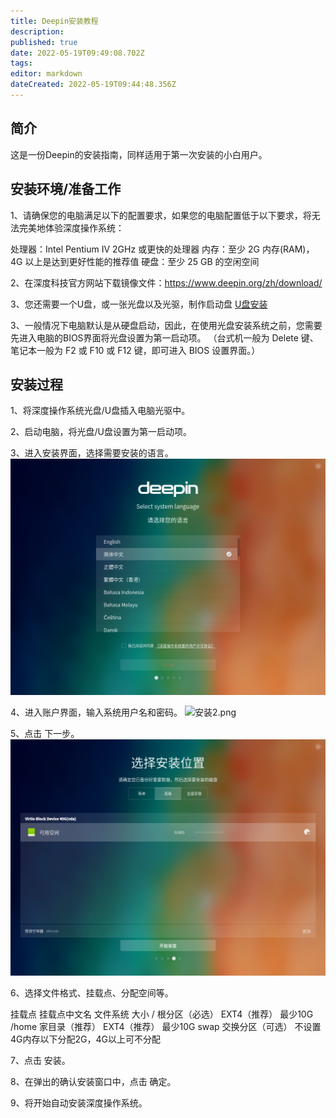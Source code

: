 ```yaml
---
title: Deepin安装教程
description: 
published: true
date: 2022-05-19T09:49:08.702Z
tags: 
editor: markdown
dateCreated: 2022-05-19T09:44:48.356Z
---
```


## 简介

这是一份Deepin的安装指南，同样适用于第一次安装的小白用户。

## 安装环境/准备工作

1、请确保您的电脑满足以下的配置要求，如果您的电脑配置低于以下要求，将无法完美地体验深度操作系统：

 处理器：Intel Pentium IV 2GHz 或更快的处理器
 内存：至少 2G 内存(RAM)，4G 以上是达到更好性能的推荐值
 硬盘：至少 25 GB 的空闲空间

2、在深度科技官方网站下载镜像文件：https://www.deepin.org/zh/download/

3、您还需要一个U盘，或一张光盘以及光驱，制作启动盘 [U盘安装](/zh/快速开始/安装指南/U盘安装)


3、一般情况下电脑默认是从硬盘启动，因此，在使用光盘安装系统之前，您需要先进入电脑的BIOS界面将光盘设置为第一启动项。
（台式机一般为 Delete 键、笔记本一般为 F2  或 F10 或 F12 键，即可进入 BIOS 设置界面。）


## 安装过程

1、将深度操作系统光盘/U盘插入电脑光驱中。

2、启动电脑，将光盘/U盘设置为第一启动项。

3、进入安装界面，选择需要安装的语言。
![安装1.png](/图片存储/安装1.png)

4、进入账户界面，输入系统用户名和密码。
![安装2.png](/图片存储/安装2.png)

5、点击 下一步。
![安装3.png](/图片存储/安装3.png)

6、选择文件格式、挂载点、分配空间等。

挂载点 	挂载点中文名 	   文件系统 	   大小
/ 	    根分区（必选） 	EXT4（推荐） 	最少10G
/home 	家目录（推荐） 	EXT4（推荐） 	最少10G
swap 	  交换分区（可选） 	不设置 	    4G内存以下分配2G，4G以上可不分配

7、点击 安装。

8、在弹出的确认安装窗口中，点击 确定。

9、将开始自动安装深度操作系统。


